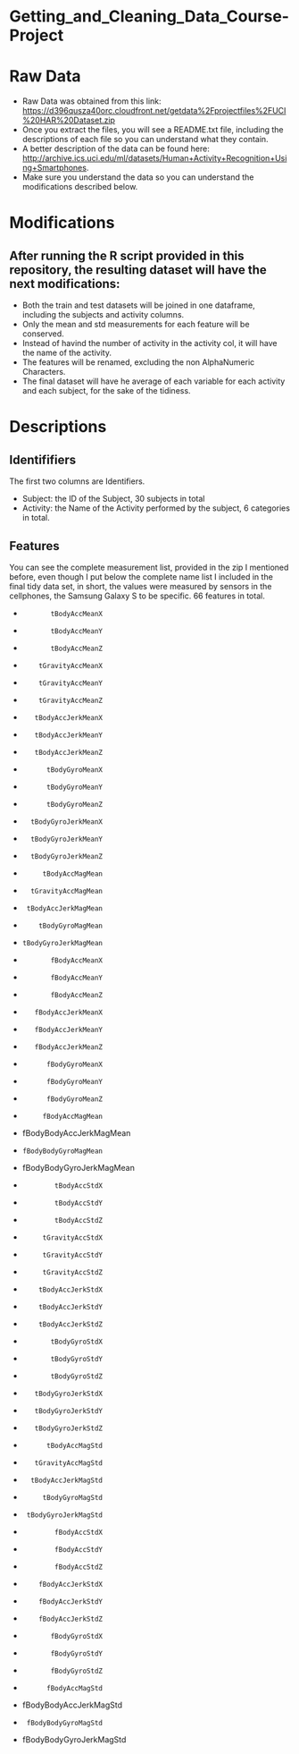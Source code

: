 # Getting_and_Cleaning_Data_Course-Project

# Raw Data

* Raw Data was obtained from this link: https://d396qusza40orc.cloudfront.net/getdata%2Fprojectfiles%2FUCI%20HAR%20Dataset.zip
* Once you extract the files, you will see a README.txt file, including the descriptions of each file so you can understand what they contain.
* A better description of the data can be found here: http://archive.ics.uci.edu/ml/datasets/Human+Activity+Recognition+Using+Smartphones.
* Make sure you understand the data so you can understand the modifications described below.

# Modifications

## After running the R script provided in this repository, the resulting dataset will have the next modifications:

* Both the train and test datasets will be joined in one dataframe, including the subjects and activity columns.
* Only the mean and std measurements for each feature will be conserved.
* Instead of havind the number of activity in the activity col, it will have the name of the activity.
* The features will be renamed, excluding the non AlphaNumeric Characters.
* The final dataset will have he average of each variable for each activity and each subject, for the sake of the tidiness.


# Descriptions

## Identififiers
The first two columns are Identifiers.
* Subject: the ID of the Subject, 30 subjects in total
* Activity: the Name of the Activity performed by the subject, 6 categories in total. 

## Features
You can see the complete measurement list, provided in the zip I mentioned before, even though I put below the complete name list I included in the final tidy data set, in short, the values were measured by sensors in the cellphones, the Samsung Galaxy S to be specific. 66 features in total.

*            tBodyAccMeanX
*            tBodyAccMeanY
*            tBodyAccMeanZ
*         tGravityAccMeanX
*         tGravityAccMeanY
*         tGravityAccMeanZ
*        tBodyAccJerkMeanX
*        tBodyAccJerkMeanY
*        tBodyAccJerkMeanZ
*           tBodyGyroMeanX
*           tBodyGyroMeanY
*           tBodyGyroMeanZ
*       tBodyGyroJerkMeanX
*       tBodyGyroJerkMeanY
*       tBodyGyroJerkMeanZ
*          tBodyAccMagMean
*       tGravityAccMagMean
*      tBodyAccJerkMagMean
*         tBodyGyroMagMean
*     tBodyGyroJerkMagMean
*            fBodyAccMeanX
*            fBodyAccMeanY
*            fBodyAccMeanZ
*        fBodyAccJerkMeanX
*        fBodyAccJerkMeanY
*        fBodyAccJerkMeanZ
*           fBodyGyroMeanX
*           fBodyGyroMeanY
*           fBodyGyroMeanZ
*          fBodyAccMagMean
*  fBodyBodyAccJerkMagMean
*     fBodyBodyGyroMagMean
* fBodyBodyGyroJerkMagMean
*             tBodyAccStdX
*             tBodyAccStdY
*             tBodyAccStdZ
*          tGravityAccStdX
*          tGravityAccStdY
*          tGravityAccStdZ
*         tBodyAccJerkStdX
*         tBodyAccJerkStdY
*         tBodyAccJerkStdZ
*            tBodyGyroStdX
*            tBodyGyroStdY
*            tBodyGyroStdZ
*        tBodyGyroJerkStdX
*        tBodyGyroJerkStdY
*        tBodyGyroJerkStdZ
*           tBodyAccMagStd
*        tGravityAccMagStd
*       tBodyAccJerkMagStd
*          tBodyGyroMagStd
*      tBodyGyroJerkMagStd
*             fBodyAccStdX
*             fBodyAccStdY
*             fBodyAccStdZ
*         fBodyAccJerkStdX
*         fBodyAccJerkStdY
*         fBodyAccJerkStdZ
*            fBodyGyroStdX
*            fBodyGyroStdY
*            fBodyGyroStdZ
*           fBodyAccMagStd
*   fBodyBodyAccJerkMagStd
*      fBodyBodyGyroMagStd
*  fBodyBodyGyroJerkMagStd
